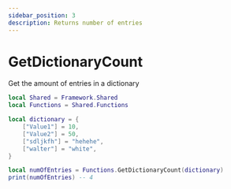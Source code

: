 ```yaml
---
sidebar_position: 3
description: Returns number of entries
---
```


# GetDictionaryCount
Get the amount of entries in a dictionary

```lua
local Shared = Framework.Shared
local Functions = Shared.Functions

local dictionary = {
    ["Value1"] = 10,
    ["Value2"] = 50,
    ["sdljkfh"] = "hehehe",
    ["walter"] = "white",
}

local numOfEntries = Functions.GetDictionaryCount(dictionary)
print(numOfEntries) -- 4
```